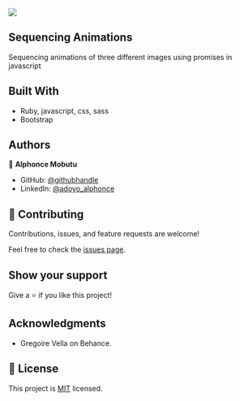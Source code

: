 ![](https://img.shields.io/badge/Microverse-blueviolet)

## Sequencing Animations

>
Sequencing animations of three different images using promises in javascript

## Built With

- Ruby, javascript, css, sass
- Bootstrap

## Authors

👤 **Alphonce Mobutu**

- GitHub: [@githubhandle](https://github.com/tingamapuro04)
- LinkedIn: [@adoyo_alphonce](https://www.linkedin.com/in/adoyo-alphonce/)


## 🤝 Contributing

Contributions, issues, and feature requests are welcome!

Feel free to check the [issues page](https://github.com/tingamapuro04/Purchase_App/issues/10).

## Show your support

Give a ⭐️ if you like this project!

## Acknowledgments

- Gregoire Vella on Behance.


## 📝 License

This project is [MIT](./MIT.md) licensed.

